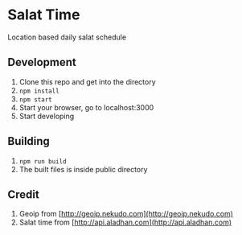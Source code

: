 # Salat Time

Location based daily salat schedule

## Development

1. Clone this repo and get into the directory
2. `npm install`
3. `npm start`
4. Start your browser, go to localhost:3000
5. Start developing

## Building

1. `npm run build`
2. The built files is inside public directory

## Credit

1. Geoip from [http://geoip.nekudo.com](http://geoip.nekudo.com)
2. Salat time from [http://api.aladhan.com](http://api.aladhan.com)
